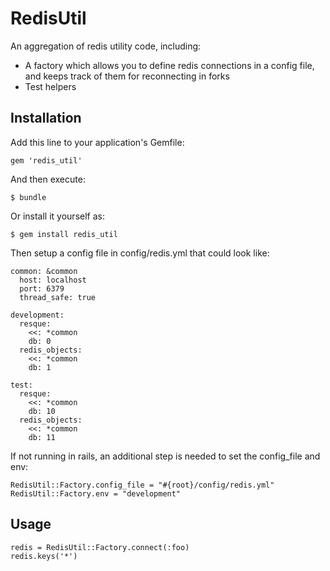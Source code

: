 # RedisUtil

An aggregation of redis utility code, including:

* A factory which allows you to define redis connections in a config file, and keeps track of them for reconnecting in forks
* Test helpers

## Installation

Add this line to your application's Gemfile:

    gem 'redis_util'

And then execute:

    $ bundle

Or install it yourself as:

    $ gem install redis_util

Then setup a config file in config/redis.yml that could look like:

    common: &common
      host: localhost
      port: 6379
      thread_safe: true
    
    development:
      resque:
        <<: *common
        db: 0
      redis_objects:
        <<: *common
        db: 1
    
    test:
      resque:
        <<: *common
        db: 10
      redis_objects:
        <<: *common
        db: 11

If not running in rails, an additional step is needed to set the config_file and env:

    RedisUtil::Factory.config_file = "#{root}/config/redis.yml"
    RedisUtil::Factory.env = "development"
  
## Usage

    redis = RedisUtil::Factory.connect(:foo)
    redis.keys('*')
